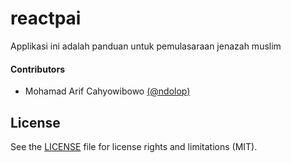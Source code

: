 # reactpai

Applikasi ini adalah panduan untuk pemulasaraan jenazah muslim

#### Contributors
- Mohamad Arif Cahyowibowo [(@ndolop)](//github.com/marcondol)

## License

See the [LICENSE](LICENSE.md) file for license rights and limitations (MIT).
